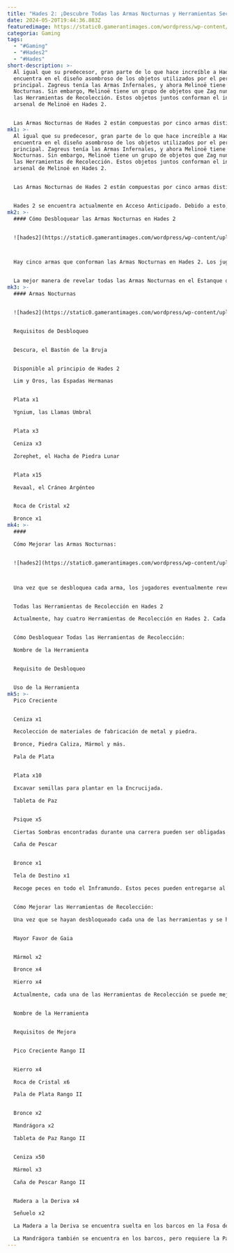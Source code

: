```yaml
---
title: "Hades 2: ¡Descubre Todas las Armas Nocturnas y Herramientas Secretas!"
date: 2024-05-20T19:44:36.883Z
featuredimage: https://static0.gamerantimages.com/wordpress/wp-content/uploads/wm/2024/05/hades-2-all-weapons-tools-featured.jpg?q=49&fit=contain&w=1140&h=&dpr=2
categoria: Gaming
tags:
  - "#Gaming"
  - "#Hades2"
  - "#Hades"
short-description: >-
  Al igual que su predecesor, gran parte de lo que hace increíble a Hades 2 se
  encuentra en el diseño asombroso de los objetos utilizados por el personaje
  principal. Zagreus tenía las Armas Infernales, y ahora Melinoë tiene las Armas
  Nocturnas. Sin embargo, Melinoë tiene un grupo de objetos que Zag nunca tuvo:
  las Herramientas de Recolección. Estos objetos juntos conforman el increíble
  arsenal de Melinoë en Hades 2.


  Las Armas Nocturnas de Hades 2 están compuestas por cinco armas distintas, cada una con su propia personalidad única. Hay cuatro Herramientas de Recolección, cada una diseñada para recolectar materiales y recursos únicos. El jugador puede desbloquear todos estos objetos a medida que estén disponibles. Esta guía explicmbios antes del lanzamiento oficial 1.0. Si se realizan cambios, esta guía se actualizará para reflejarlos.
mk1: >-
  Al igual que su predecesor, gran parte de lo que hace increíble a Hades 2 se
  encuentra en el diseño asombroso de los objetos utilizados por el personaje
  principal. Zagreus tenía las Armas Infernales, y ahora Melinoë tiene las Armas
  Nocturnas. Sin embargo, Melinoë tiene un grupo de objetos que Zag nunca tuvo:
  las Herramientas de Recolección. Estos objetos juntos conforman el increíble
  arsenal de Melinoë en Hades 2.


  Las Armas Nocturnas de Hades 2 están compuestas por cinco armas distintas, cada una con su propia personalidad única. Hay cuatro Herramientas de Recolección, cada una diseñada para recolectar materiales y recursos únicos. El jugador puede desbloquear todos estos objetos a medida que estén disponibles. Esta guía explicará exactamente cuándo sucede eso y qué necesitarás para completar la tarea.


  Hades 2 se encuentra actualmente en Acceso Anticipado. Debido a esto, las armas y herramientas disponibles en el juego pueden estar sujetas a cambios antes del lanzamiento oficial 1.0. Si se realizan cambios, esta guía se actualizará para reflejarlos.
mk2: >-
  #### Cómo Desbloquear las Armas Nocturnas en Hades 2


  ![hades2](https://static0.gamerantimages.com/wordpress/wp-content/uploads/2024/05/h2-silver-pool-new-item.jpeg?q=70&fit=crop&w=1500&dpr=1 "hades2")



  Hay cinco armas que conforman las Armas Nocturnas en Hades 2. Los jugadores no tendrán acceso a todas ellas al principio, pero tendrán la oportunidad de desbloquearlas a medida que completen carreras y sigan la historia principal. Dirígete al Estanque de Plata (el área donde se encuentran las Armas Nocturnas) en los Campos de Entrenamiento. Cuando se pueda desbloquear un nuevo arma o herramienta, verás el símbolo especial de exclamación con púas flotando sobre ella.


  La mejor manera de revelar todas las Armas Nocturnas en el Estanque de Plata es simplemente jugar la historia principal. Habla con todos los personajes, da Néctar, visita a Caos: haz todo lo que puedas. Avanzar en la historia es la única forma de hacer que las nuevas armas estén disponibles para desbloquear. Ten en cuenta que el Cráneo Argénteo no estará disponible hasta un poco más adelante en la historia principal. Desbloquea las tres primeras y sigue progresando, eventualmente se revelará.
mk3: >-
  #### Armas Nocturnas


  ![hades2](https://static0.gamerantimages.com/wordpress/wp-content/uploads/2024/05/h2-gathering-tools.jpeg?q=70&fit=crop&w=1500&dpr=1 "hades2")


  Requisitos de Desbloqueo


  Descura, el Bastón de la Bruja


  Disponible al principio de Hades 2

  Lim y Oros, las Espadas Hermanas


  Plata x1

  Ygnium, las Llamas Umbral


  Plata x3

  Ceniza x3

  Zorephet, el Hacha de Piedra Lunar


  Plata x15

  Revaal, el Cráneo Argénteo


  Roca de Cristal x2

  Bronce x1
mk4: >-
  #### 

  Cómo Mejorar las Armas Nocturnas:


  ![hades2](https://static0.gamerantimages.com/wordpress/wp-content/uploads/wm/2024/05/h2-gathering-tools-upgrade.jpeg?q=70&fit=crop&w=1500&dpr=1 "hades2")



  Una vez que se desbloquea cada arma, los jugadores eventualmente revelarán los Aspectos ocultos de las Armas Nocturnas. Estas son variaciones especiales de cada arma, cada una con habilidades únicas. Cuando esto suceda, cada versión base de las Armas Nocturnas se revelará como el Aspecto de Melinoë. Cada Aspecto luego se puede mejorar, y cada nuevo rango mejorará las estadísticas del arma.


  Todas las Herramientas de Recolección en Hades 2

  Actualmente, hay cuatro Herramientas de Recolección en Hades 2. Cada una de las herramientas permite a Melinoë recolectar un material de fabricación y mejora diferente o un ingrediente de incantación. Elegir qué herramienta llevar en cada carrera es una de las decisiones importantes que el jugador debe tomar antes de salir. Fabrica y selecciona las Herramientas de Recolección en el Estanque de Plata en los Campos de Entrenamiento.


  Cómo Desbloquear Todas las Herramientas de Recolección:

  Nombre de la Herramienta


  Requisito de Desbloqueo


  Uso de la Herramienta
mk5: >-
  Pico Creciente


  Ceniza x1

  Recolección de materiales de fabricación de metal y piedra.

  Bronce, Piedra Caliza, Mármol y más.

  Pala de Plata


  Plata x10

  Excavar semillas para plantar en la Encrucijada.

  Tableta de Paz


  Psique x5

  Ciertas Sombras encontradas durante una carrera pueden ser obligadas a regresar a la Encrucijada. Esto recompensa a Melinoë con Psique.

  Caña de Pescar


  Bronce x1

  Tela de Destino x1

  Recoge peces en todo el Inframundo. Estos peces pueden entregarse al Corredor Miserable a cambio de Huesos.


  Cómo Mejorar las Herramientas de Recolección:

  Una vez que se hayan desbloqueado cada una de las herramientas y se hayan revelado los Aspectos de las Armas, Melinoë podrá aprender la incantación que permite mejorar las Herramientas de Recolección. La Incantación, llamada Mayor Favor de Gaia, solo estará disponible una vez que se cumplan las condiciones anteriores.


  Mayor Favor de Gaia


  Mármol x2

  Bronce x4

  Hierro x4

  Actualmente, cada una de las Herramientas de Recolección se puede mejorar un rango. Estas mejoras requieren materiales poco comunes, y llevarán a los jugadores a las profundidades más profundas del Inframundo y al borde del mundo de la Superficie de Hades 2. Las mejoras requieren lo siguiente:


  Nombre de la Herramienta


  Requisitos de Mejora


  Pico Creciente Rango II


  Hierro x4

  Roca de Cristal x6

  Pala de Plata Rango II


  Bronce x2

  Mandrágora x2

  Tableta de Paz Rango II


  Ceniza x50

  Mármol x3

  Caña de Pescar Rango II


  Madera a la Deriva x4

  Señuelo x2

  La Madera a la Deriva se encuentra suelta en los barcos en la Fosa de Tesalia

  La Mandrágora también se encuentra en los barcos, pero requiere la Pala de Plata para recolectar las semillas.
---
```

